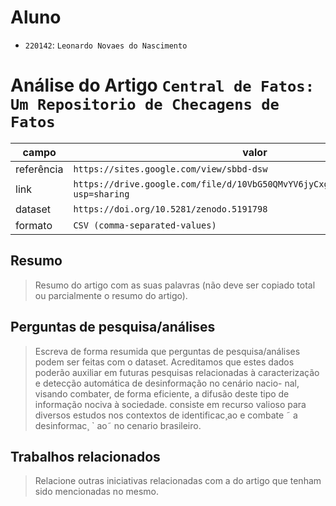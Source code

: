 # Aluno
* `220142`: `Leonardo Novaes do Nascimento`

# Análise do Artigo `Central de Fatos: Um Repositorio de Checagens de Fatos`

| campo | valor |
|------------|----------------------------------------|
| referência | `https://sites.google.com/view/sbbd-dsw` |
| link       | `https://drive.google.com/file/d/10VbG50QMvYV6jyCxgU2mwP21vYUG6CcA/view?usp=sharing` |
| dataset | `https://doi.org/10.5281/zenodo.5191798` |
| formato | `CSV (comma-separated-values)` |

## Resumo

> Resumo do artigo com as suas palavras (não deve ser copiado total ou parcialmente o resumo do artigo).

## Perguntas de pesquisa/análises

> Escreva de forma resumida que perguntas de pesquisa/análises podem ser feitas com o dataset.
> Acreditamos que estes dados poderão auxiliar em futuras pesquisas
relacionadas à caracterização e detecção automática de desinformação no cenário nacio-
nal, visando combater, de forma eficiente, a difusão deste tipo de informação nociva à
sociedade. consiste em recurso valioso para diversos estudos nos contextos de identificac¸ao e combate ˜ a desinformac¸ ` ao˜
no cenario brasileiro. 

## Trabalhos relacionados

> Relacione outras iniciativas relacionadas com a do artigo que tenham sido mencionadas no mesmo.

